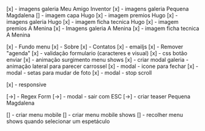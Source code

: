 [x] - imagens galeria Meu Amigo Inventor
[x] - imagens galeria Pequena Magdalena
[] - imagem capa Hugo
[x] - imagem premios Hugo
[x] - imagens galeria Hugo
[x] - imagem ficha tecnica Hugo
[x] - imagem premios A Menina
[x] - Imagens galeria A Menina
[x] - imagem ficha tecnica A Menina

[x] - Fundo menu
[x] - Sobre
[x] - Contatos
[x] - emailjs
[x] - Remover "agenda"
[x] - validação formulario (caracteres e visual)
[x] - css botão enviar
[x] - animação surgimento menu shows
[x] - criar modal galeria - animação lateral para parecer carrossel
[x] - modal - icone para fechar
[x] - modal - setas para mudar de foto
[x] - modal - stop scroll

[x] - responsive

[->] - Regex Form
[->] - modal - sair com ESC
[->] - criar teaser Pequena Magdalena

[] - criar menu mobile
[] - criar menu mobile shows
[] - recolher menu shows quando selecionar um espetáculo
